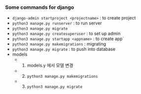 ### Some commands for django
- `django-admin startproject <projectname>` : to create project
- `python3 manage.py runserver` : to run server
- `python3 manage.py migrate`
- `python3 manage.py createsuperuser` : to set up admin
- `python3 manage.py startapp <appname>` : to create app`
- `python3 manage.py makemigrations` : migrating
- `python3 manage.py migrate` : to push into database 
- models
  + 1. models.y 에서 모델 변경
  + 2. `python3 manage.py makemigrations`
  + 3. `python3 manage.py migrate`

